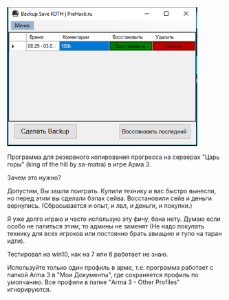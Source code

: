 <img src='prog.PNG'>


Программа для резервного копирования прогресса на серверах "Царь горы" (king of the hill by sa-matra) в игре Арма 3.

Зачем это нужно?

Допустим, Вы зашли поиграть. Купили технику и вас быстро вынесли, но перед этим вы сделали бэпак сейва. Восстановили сейв и деньги вернулись. (Сбрасывается и опыт, и лвл, и деньги, и покупки.)


Я уже долго играю и часто использую эту фичу, бана нету. Думаю если особо не палиться этим, то админы не заменят (Не надо покупать технику для всех игроков или постоянно брать авиацию и тупо на таран идти).

Тестировал на win10, как на 7 или 8 работает не знаю.



Используйте только один профиль в арме, т.е. программа работает с папкой Arma 3 в "Мои Документы", где сохраняется профиль по умолчанию. Все профили в папке "Arma 3 - Other Profiles" игнорируются.